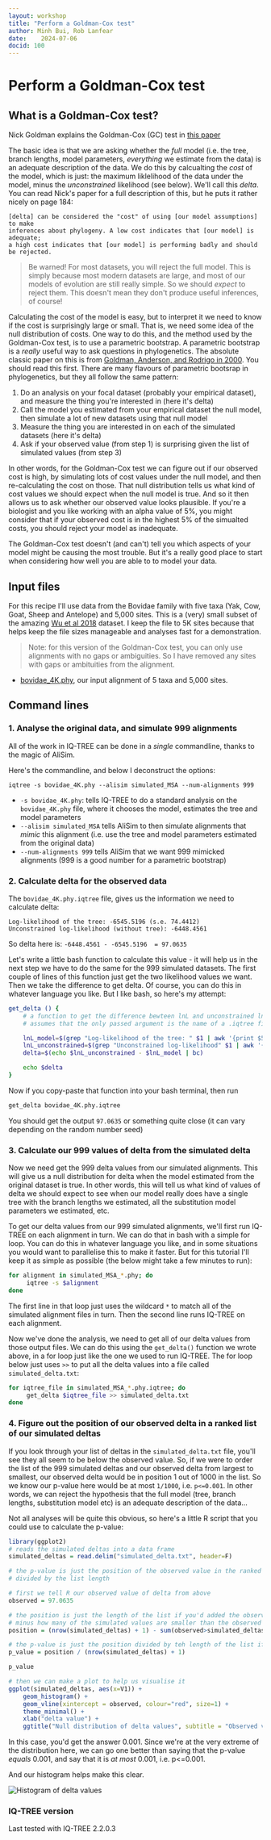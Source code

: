 ```yaml
---
layout: workshop
title: "Perform a Goldman-Cox test"
author: Minh Bui, Rob Lanfear
date:    2024-07-06
docid: 100
---
```


# Perform a Goldman-Cox test 

## What is a Goldman-Cox test?

Nick Goldman explains the Goldman-Cox (GC) test in [this paper](https://link.springer.com/article/10.1007/BF00166252)

The basic idea is that we are asking whether the _full_ model (i.e. the tree, branch lengths, model parameters, _everything_ we estimate from the data) is an adequate description of the data. We do this by calcualting the _cost_ of the model, which is just: the maximum liklelihood of the data under the model, minus the _unconstrained_ likelihood (see below). We'll call this _delta_. You can read Nick's paper for a full description of this, but he puts it rather nicely on page 184:

```
[delta] can be considered the "cost" of using [our model assumptions] to make 
inferences about phylogeny. A low cost indicates that [our model] is adequate; 
a high cost indicates that [our model] is performing badly and should be rejected.
```

> Be warned! For most datasets, you will reject the full model. This is simply because most modern datasets are large, and most of our models of evolution are still really simple. So we should _expect_ to reject them. This doesn't mean they don't produce useful inferences, of course!


Calculating the cost of the model is easy, but to interpret it we need to know if the cost is surprisingly large or small. That is, we need some idea of the null distribution of costs. One way to do this, and the method used by the Goldman-Cox test, is to use a parametric bootstrap. A parametric bootstrap is a _really_ useful way to ask questions in phylogenetics. The absolute classic paper on this is from [Goldman, Anderson, and Rodrigo in 2000](https://academic.oup.com/sysbio/article/49/4/652/1678908). You should read this first. There are many flavours of parametric bootsrap in phylogenetics, but they all follow the same pattern:

1. Do an analysis on your focal dataset (probably your empirical dataset), and measure the thing you're interested in (here it's delta)
2. Call the model you estimated from your empirical dataset the null model, then simulate a lot of new datasets using that null model
3. Measure the thing you are interested in on each of the simulated datasets (here it's delta)
4. Ask if your observed value (from step 1) is surprising given the list of simulated values (from step 3)

In other words, for the Goldman-Cox test we can figure out if our observed cost is high, by simulating lots of cost values under the null model, and then re-calculating the cost on those. That null distribution tells us what kind of cost values we should expect when the null model is true. And so it then allows us to ask whether our observed value looks plausible. If you're a biologist and you like working with an alpha value of 5%, you might consider that if your observed cost is in the highest 5% of the simualted costs, you should reject your model as inadequate.

The Goldman-Cox test doesn't (and can't) tell you which aspects of your model might be causing the most trouble. But it's a really good place to start when considering how well you are able to to model your data.

## Input files

For this recipe I'll use data from the Bovidae family with five taxa (Yak, Cow, Goat, Sheep and Antelope) and 5,000 sites. This is a (very) small subset of the amazing [Wu et al 2018](https://doi.org/10.1016/j.dib.2018.04.094) dataset. I keep the file to 5K sites because that helps keep the file sizes manageable and analyses fast for a demonstration.

> Note: for this version of the Goldman-Cox test, you can only use alignments with no gaps or ambiguities. So I have removed any sites with gaps or ambituities from the alignment.

* [bovidae_4K.phy](http://www.iqtree.org/doc/data/bovidae_4K.phy), our input alignment of 5 taxa and 5,000 sites.

## Command lines

### 1. Analyse the original data, and simulate 999 alignments

All of the work in IQ-TREE can be done in a *single* commandline, thanks to the magic of AliSim.

Here's the commandline, and below I deconstruct the options:

```
iqtree -s bovidae_4K.phy --alisim simulated_MSA --num-alignments 999
```

* `-s bovidae_4K.phy`: tells IQ-TREE to do a standard analysis on the `bovidae_4K.phy` file, where it chooses the model, estimates the tree and model parameters
* `--alisim simulated_MSA` tells AliSim to then simulate alignments that _mimic_ this alignment (i.e. use the tree and model parameters estimated from the original data)
* `--num-alignments 999` tells AliSim that we want 999 mimicked alignments (999 is a good number for a parametric bootstrap)


### 2. Calculate delta for the observed data

The `bovidae_4K.phy.iqtree` file, gives us the information we need to calculate delta:

```
Log-likelihood of the tree: -6545.5196 (s.e. 74.4412)
Unconstrained log-likelihood (without tree): -6448.4561
```

So delta here is: `-6448.4561 - -6545.5196  = 97.0635`

Let's write a little bash function to calculate this value - it will help us in the next step we have to do the same for the 999 simulated datasets. The first couple of lines of this function just get the two likelihood values we want. Then we take the difference to get delta. Of course, you can do this in whatever language you like. But I like bash, so here's my attempt:

```bash
get_delta () {
    # a function to get the difference bewteen lnL and unconstrained lnL from a .iqtree file
    # assumes that the only passed argument is the name of a .iqtree file

    lnL_model=$(grep "Log-likelihood of the tree: " $1 | awk '{print $5}')
    lnL_unconstrained=$(grep "Unconstrained log-likelihood" $1 | awk '{print $5}')
    delta=$(echo $lnL_unconstrained - $lnL_model | bc) 

    echo $delta
}
```

Now if you copy-paste that function into your bash terminal, then run

```bash
get_delta bovidae_4K.phy.iqtree 
```

You should get the output `97.0635` or something quite close (it can vary depending on the random number seed)

### 3. Calculate our 999 values of delta from the simulated delta

Now we need get the 999 delta values from our simulated alignments. This will give us a null distribution for delta when the model estimated from the original dataset is true. In other words, this will tell us what kind of values of delta we should expect to see when our model really does have a single tree with the branch lengths we estimated, all the substitution model parameters we estimated, etc. 

To get our delta values from our 999 simulated alignments, we'll first run IQ-TREE on each alignment in turn. We can do that in bash with a simple for loop. You can do this in whatever language you like, and in some situations you would want to parallelise this to make it faster. But for this tutorial I'll keep it as simple as possible (the below might take a few minutes to run):

```bash
for alignment in simulated_MSA_*.phy; do
     iqtree -s $alignment
done
```

The first line in that loop just uses the wildcard `*` to match all of the simulated alignment files in turn. Then the second line runs IQ-TREE on each alignment.

Now we've done the analysis, we need to get all of our delta values from those output files. We can do this using the `get_delta()` function we wrote above, in a for loop just like the one we used to run IQ-TREE. The for loop below just uses `>>` to put all the delta values into a file called `simulated_delta.txt`:

```bash
for iqtree_file in simulated_MSA_*.phy.iqtree; do
     get_delta $iqtree_file >> simulated_delta.txt
done
```  

### 4. Figure out the position of our observed delta in a ranked list of our simulated deltas

If you look through your list of deltas in the `simulated_delta.txt` file, you'll see they all seem to be below the observed value. So, if we were to order the list of the 999 simulated deltas and our observed delta from largest to smallest, our observed delta would be in position 1 out of 1000 in the list. So we know our p-value here would be at most `1/1000`, i.e. `p<=0.001`. In other words, we can reject the hypothesis that the full model (tree, branch lengths, substitution model etc) is an adequate description of the data...

Not all analyses will be quite this obvious, so here's a little R script that you could use to calculate the p-value:

```R
library(ggplot2)
# reads the simulated deltas into a data frame
simulated_deltas = read.delim("simulated_delta.txt", header=F)

# the p-value is just the position of the observed value in the ranked list,
# divided by the list length

# first we tell R our observed value of delta from above
observed = 97.0635

# the position is just the length of the list if you'd added the observed value (1000 in our case)
# minus how many of the simulated values are smaller than the observed value
position = (nrow(simulated_deltas) + 1) - sum(observed>simulated_deltas$V1)

# the p-value is just the position divided by teh length of the list if you'd added the observed value
p_value = position / (nrow(simulated_deltas) + 1)

p_value

# then we can make a plot to help us visualise it
ggplot(simulated_deltas, aes(x=V1)) + 
    geom_histogram() + 
    geom_vline(xintercept = observed, colour="red", size=1) +
    theme_minimal() +
    xlab("delta value") +
    ggtitle("Null distribution of delta values", subtitle = "Observed value is shown as a red line")
```

In this case, you'd get the answer 0.001. Since we're at the very extreme of the distribution here, we can go one better than saying that the p-value _equals_ 0.001, and say that it is _at most_ 0.001, i.e. p<=0.001.

And our histogram helps make this clear.

![Histogram of delta values](images/delta_plot.png)

### IQ-TREE version
Last tested with IQ-TREE 2.2.0.3
